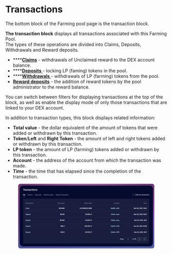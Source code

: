 # Transactions

The bottom block of the Farming pool page is the transaction block.

**The transaction block** displays all transactions associated with this Farming Pool.\
The types of these operations are divided into Claims, Deposits, Withdrawals and Reward deposits.

* ****[**Claims**](../../how-to/claim-reward.md) - withdrawals of Unclaimed reward to the DEX account balance.
* ****[**Deposits** ](../../how-to/deposit-withdraw-farm-tokens.md)- locking LP (faming) tokens in the pool.
* ****[**Withdrawals** ](../../how-to/deposit-withdraw-farm-tokens.md)- withdrawals of LP (farming) tokens from the pool.
* [**Reward deposits**](../../../concepts/reward-token.md) - the addition of reward tokens by the pool administrator to the reward balance.

You can switch between filters for displaying transactions at the top of the block, as well as enable the display mode of only those transactions that are linked to your DEX account.

In addition to transaction types, this block displays related information:

* **Total value** - the dollar equivalent of the amount of tokens that were added or withdrawn by this transaction.
* **Token**/**Left** and **Right Token** - the amount of left and right tokens added or withdrawn by this transaction.
* **LP token** - the amount of LP (farming) tokens added or withdrawn by this transaction.
* **Account** - the address of the account from which the transaction was made.
* **Time** - the time that has elapsed since the completion of the transaction.

<figure><img src="../../../../../.gitbook/assets/image (136).png" alt=""><figcaption></figcaption></figure>
